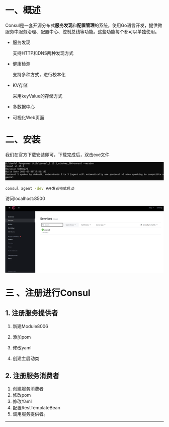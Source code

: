 # 一、概述

  Consul是一套开源分布式**服务发现**和**配置管理**的系统，使用Go语言开发，提供微服务中服务治理、配置中心、控制总线等功能。这些功能每个都可以单独使用。

- 服务发现

  支持HTTP和DNS两种发现方式

- 健康检测

  支持多种方式，进行校本化

- KV存储

  采用keyValue的存储方式

- 多数据中心

- 可视化Web页面

# 二、安装

  我们在官方下载安装即可，下载完成后，双击exe文件

![image-20230511112742293](https://raw.githubusercontent.com/Janeonly300/codeImg/main/img/image-20230511112742293.png)

```cmd
consul agent -dev #开发者模式启动
```

  访问localhost:8500

![image-20230511112836134](https://raw.githubusercontent.com/Janeonly300/codeImg/main/img/image-20230511112836134.png)



# 三 、注册进行Consul

## 1. 注册服务提供者

1. 新建Module8006
2. 添加pom
3. 修改yaml

4. 创建主启动类





## 2. 注册服务消费者

1. 创建服务消费者
2. 修改pom
3. 修改Yaml
4. 配置RestTemplateBean
5. 调用服务提供者。







---

